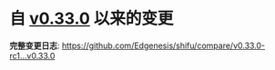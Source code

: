 # 自 [v0.33.0](https://github.com/Edgenesis/shifu/releases/tag/v0.33.0) 以来的变更

**完整变更日志**: https://github.com/Edgenesis/shifu/compare/v0.33.0-rc1...v0.33.0